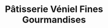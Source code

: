 ---
title: "Pâtisserie Véniel Fines Gourmandises"
url: /trois-rivieres/patisserie-veniel-fines-gourmandises/
shop: Konditorei
---